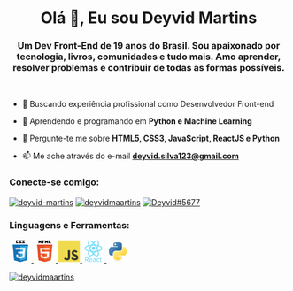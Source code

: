 <h1 align="center">Olá 👋, Eu sou Deyvid Martins</h1>
<h3 align="center">Um Dev Front-End de 19 anos do Brasil. Sou apaixonado por tecnologia, livros, comunidades e tudo mais. Amo aprender, resolver problemas e contribuir de todas as formas possíveis.</h3>
<br>

- 🔭 Buscando experiência profissional como Desenvolvedor Front-end

- 🌱 Aprendendo e programando em **Python e Machine Learning**

- 💬 Pergunte-te me sobre **HTML5, CSS3, JavaScript, ReactJS e Python**

- 📫 Me ache através do e-mail **deyvid.silva123@gmail.com**

<h3 align="left">Conecte-se comigo:</h3>
<p align="left">
<a href="https://linkedin.com/in/deyvid-martins" target="blank"><img align="center" src="https://raw.githubusercontent.com/rahuldkjain/github-profile-readme-generator/master/src/images/icons/Social/linked-in-alt.svg" alt="deyvid-martins" height="30" width="40" /></a>
<a href="https://instagram.com/deyvidmaartins" target="blank"><img align="center" src="https://raw.githubusercontent.com/rahuldkjain/github-profile-readme-generator/master/src/images/icons/Social/instagram.svg" alt="deyvidmaartins" height="30" width="40" /></a>
<a href="https://discord.gg/Deyvid#5677" target="blank"><img align="center" src="https://raw.githubusercontent.com/rahuldkjain/github-profile-readme-generator/master/src/images/icons/Social/discord.svg" alt="Deyvid#5677" height="30" width="40" /></a>
</p>

<h3 align="left">Linguagens e Ferramentas:</h3>
<p align="left"> <a href="https://www.w3schools.com/css/" target="_blank" rel="noreferrer"> <img src="https://raw.githubusercontent.com/devicons/devicon/master/icons/css3/css3-original-wordmark.svg" alt="css3" width="40" height="40"/> </a> <a href="https://www.w3.org/html/" target="_blank" rel="noreferrer"> <img src="https://raw.githubusercontent.com/devicons/devicon/master/icons/html5/html5-original-wordmark.svg" alt="html5" width="40" height="40"/> </a> <a href="https://developer.mozilla.org/en-US/docs/Web/JavaScript" target="_blank" rel="noreferrer"> <img src="https://raw.githubusercontent.com/devicons/devicon/master/icons/javascript/javascript-original.svg" alt="javascript" width="40" height="40"/> </a> <a href="https://www.python.org" target="_blank" rel="noreferrer"> <img src="https://raw.githubusercontent.com/devicons/devicon/master/icons/react/react-original-wordmark.svg" alt="react" width="40" height="40"/> </a> <img src="https://raw.githubusercontent.com/devicons/devicon/master/icons/python/python-original.svg" alt="python" width="40" height="40"/> </a> <a href="https://reactjs.org/" target="_blank" rel="noreferrer"> </p>

<p><img align="center" src="https://github-readme-stats.vercel.app/api/top-langs?username=deyvidmaartins&show_icons=true&locale=en&layout=compact" alt="deyvidmaartins" /></p>
